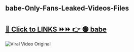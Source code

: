 
 ## babe-Only-Fans-Leaked-Videos-Files

# <h2><a href="https://mediaupload.pro?babe">🔗 Click to LINKS ⏩⏩ 👉 🟢 babe </a></h2>

<a href="https://mediaupload.pro?babe" rel="nofollow" data-target="animated-image.originalLink"><img src="https://i.ibb.co.com/xMMVF88/686577567.gif" alt="Viral Video Original" style="max-width: 100%; display: inline-block;" data-target="animated-image.originalImage"></a>